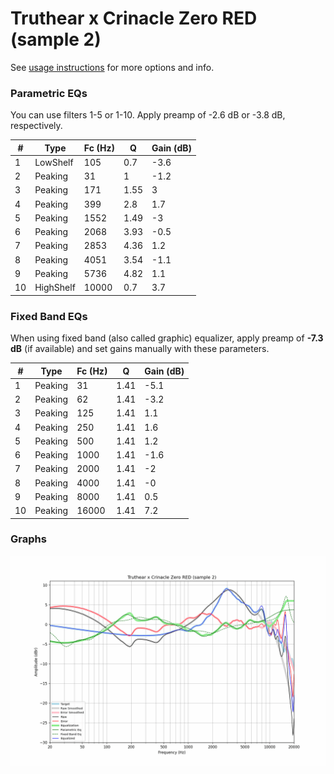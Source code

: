 # Truthear x Crinacle Zero RED (sample 2)
See [usage instructions](https://github.com/jaakkopasanen/AutoEq#usage) for more options and info.

### Parametric EQs
You can use filters 1-5 or 1-10. Apply preamp of -2.6 dB or -3.8 dB, respectively.

|   # | Type      |   Fc (Hz) |    Q |   Gain (dB) |
|-----|-----------|-----------|------|-------------|
|   1 | LowShelf  |       105 | 0.7  |        -3.6 |
|   2 | Peaking   |        31 | 1    |        -1.2 |
|   3 | Peaking   |       171 | 1.55 |         3   |
|   4 | Peaking   |       399 | 2.8  |         1.7 |
|   5 | Peaking   |      1552 | 1.49 |        -3   |
|   6 | Peaking   |      2068 | 3.93 |        -0.5 |
|   7 | Peaking   |      2853 | 4.36 |         1.2 |
|   8 | Peaking   |      4051 | 3.54 |        -1.1 |
|   9 | Peaking   |      5736 | 4.82 |         1.1 |
|  10 | HighShelf |     10000 | 0.7  |         3.7 |

### Fixed Band EQs
When using fixed band (also called graphic) equalizer, apply preamp of **-7.3 dB** (if available) and set gains manually with these parameters.

|   # | Type    |   Fc (Hz) |    Q |   Gain (dB) |
|-----|---------|-----------|------|-------------|
|   1 | Peaking |        31 | 1.41 |        -5.1 |
|   2 | Peaking |        62 | 1.41 |        -3.2 |
|   3 | Peaking |       125 | 1.41 |         1.1 |
|   4 | Peaking |       250 | 1.41 |         1.6 |
|   5 | Peaking |       500 | 1.41 |         1.2 |
|   6 | Peaking |      1000 | 1.41 |        -1.6 |
|   7 | Peaking |      2000 | 1.41 |        -2   |
|   8 | Peaking |      4000 | 1.41 |        -0   |
|   9 | Peaking |      8000 | 1.41 |         0.5 |
|  10 | Peaking |     16000 | 1.41 |         7.2 |

### Graphs
![](./Truthear%20x%20Crinacle%20Zero%20RED%20(sample%202).png)
